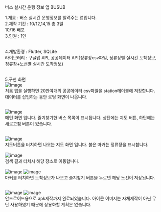 버스 실시간 운행 정보 앱 BUSUB 

1.개요 : 버스 실시간 운행정보를 알려주는 앱입니다.<br>
2.제작 기간 : 10/12,14,15 총 3일 <br>
            10/16 배포<br>
3.인원 : 1인<br><br>


4.개발환경 : Flutter, SQLite <br>
  라이브러리 : 구글맵 API, 공공데이터 API(정류장csv파일, 정류장별 실시간 도착정보, 정류장+노선별 실시간 도착정보)<br><br>

5.구현 화면<br>
![image](https://github.com/user-attachments/assets/83af54a6-1315-4b18-ad81-27c8f9f62823)
<br>
처음 앱을 실행하면 20만여개의 공공데이터 csv파일을 station테이블에 저장합니다. 데이터를 삽입하는 동안 로딩 화면이 나옵니다.
<br>
<br>

![image](https://github.com/user-attachments/assets/0c9a6b5d-d621-4736-b23d-4483f219dedb)
<br>
메인 화면 입니다. 
즐겨찾기한 버스 목록이 표시됩니다. 
상단에는 지도 버튼, 
하단에는 새로고침 버튼이 있습니다.
<br>
<br>

![image](https://github.com/user-attachments/assets/9fb16b47-6428-4863-a760-b56627aebe28)
<br>
지도버튼을 터치하면 나오는 지도 화면 입니다. 
붉은 마커는 정류장을 표시합니다.
<br><br>
![image](https://github.com/user-attachments/assets/33910c69-53ea-4a9a-9e5a-2ba80510c44e)
<br>
검색 결과 터치시 해당 장소로 이동합니다.
<br>
<br>
![image](https://github.com/user-attachments/assets/d3889a55-0206-4b7b-b0a5-c82414e9e541)
![image](https://github.com/user-attachments/assets/81d60de9-8170-4738-83a4-5877702a6998)
<br>
마커를 터치하면 도착정보가 나오고 즐겨찾기 버튼을 누르면 해당 노선이 저장됩니다.
<br>
<br>

![image](https://github.com/user-attachments/assets/bb0acd20-8056-495d-8b4c-de0e6d4d44b0)
![image](https://github.com/user-attachments/assets/4e976995-8d96-451d-8df1-d6fa3fe74f2f)
<br>
안드로이드용으로 apk제작까지 완료되었습니다. 아이콘 이미지는 자체제작이 아닌 무단 사용하였기 때문에 상용화할 계획은 없습니다.










